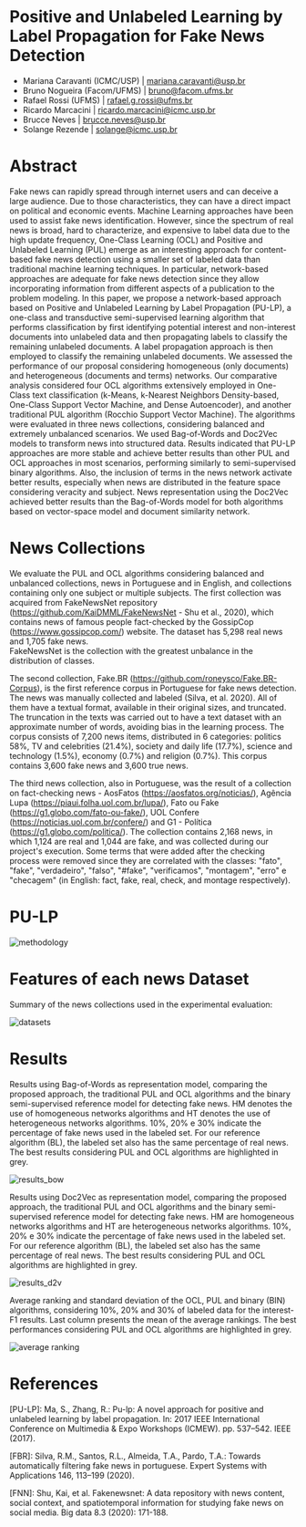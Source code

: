# Positive and Unlabeled Learning by Label Propagation for Fake News Detection

- Mariana Caravanti (ICMC/USP) | mariana.caravanti@usp.br
- Bruno Nogueira (Facom/UFMS) | bruno@facom.ufms.br
- Rafael Rossi (UFMS) | rafael.g.rossi@ufms.br
- Ricardo Marcacini | ricardo.marcacini@icmc.usp.br
- Brucce Neves | brucce.neves@usp.br
- Solange Rezende | solange@icmc.usp.br


# Abstract

Fake news can rapidly spread through internet users and can deceive a large audience. Due to those characteristics, they can have a direct impact on political and economic events. Machine Learning approaches have been used to assist fake news identification. However, since the spectrum of real news is broad, hard to characterize, and expensive to label data due to the high update frequency, One-Class Learning (OCL) and Positive and Unlabeled Learning (PUL) emerge as an interesting approach for content-based fake news detection using a smaller set of labeled data than traditional machine learning techniques. In particular, network-based approaches are adequate for fake news detection since they allow incorporating information from different aspects of a publication to the problem modeling. In this paper, we propose a network-based approach based on Positive and Unlabeled Learning by Label Propagation (PU-LP), a one-class and transductive semi-supervised learning algorithm that performs classification by first identifying potential interest and non-interest documents into unlabeled data and then propagating labels to classify the remaining unlabeled documents. A label propagation approach is then employed to classify the remaining unlabeled documents. We assessed the performance of our proposal considering homogeneous (only documents) and heterogeneous (documents and terms) networks.  Our comparative analysis considered four OCL algorithms extensively employed in One-Class text classification (k-Means, k-Nearest Neighbors Density-based, One-Class Support Vector Machine, and Dense Autoencoder), and another traditional PUL algorithm (Rocchio Support Vector Machine). The algorithms were evaluated in three news collections, considering balanced and extremely unbalanced scenarios. We used Bag-of-Words and Doc2Vec models to transform news into structured data. Results indicated that PU-LP approaches are more stable and achieve better results than other PUL and OCL approaches in most scenarios, performing similarly to semi-supervised binary algorithms. Also, the inclusion of terms in the news network activate better results, especially when news are distributed in the feature space considering veracity and subject. News representation using the Doc2Vec achieved better results than the Bag-of-Words model for both algorithms based on vector-space model and document similarity network.

# News Collections 

We evaluate the PUL and OCL algorithms considering balanced and unbalanced collections, news in Portuguese and in English, and collections containing only one subject or multiple subjects. The first collection was acquired from FakeNewsNet repository (https://github.com/KaiDMML/FakeNewsNet - Shu et al., 2020), which contains news of famous people fact-checked by the GossipCop (https://www.gossipcop.com/) website. The dataset has 5,298 real news and 1,705 fake news.  
FakeNewsNet is the collection with the greatest unbalance in the distribution of classes. 

The second collection, Fake.BR (https://github.com/roneysco/Fake.BR-Corpus), is the first reference corpus in Portuguese for fake news detection. The news was manually collected and labeled (Silva, et al. 2020). All of them have a textual format, available in their original sizes, and truncated. The truncation in the texts was carried out to have a text dataset with an approximate number of words, avoiding bias in the learning process. The corpus consists of 7,200 news items, distributed in 6 categories: politics 58%, TV and celebrities (21.4%), society and daily life (17.7%), science and technology (1.5%), economy (0.7%) and religion (0.7%). This corpus contains 3,600 fake news and 3,600 true news. 

The third news collection, also in Portuguese, was the result of a collection on fact-checking news - AosFatos (https://aosfatos.org/noticias/), Agência Lupa (https://piaui.folha.uol.com.br/lupa/), Fato ou Fake (https://g1.globo.com/fato-ou-fake/), UOL Confere (https://noticias.uol.com.br/confere/) and G1 - Política (https://g1.globo.com/politica/). The collection contains 2,168 news, in which 1,124 are real and 1,044 are fake, and was collected during our project's execution. Some terms that were added after the checking process were removed since they are correlated with the classes: "fato", "fake", "verdadeiro", "falso", "#fake", "verificamos", "montagem", "erro" e "checagem" (in English: fact, fake, real, check, and montage respectively).


# PU-LP

![methodology](https://github.com/marianacaravanti/PU-LP-for-fake-news-detection/blob/main/methodology.png)

# Features of each news Dataset

Summary of the news collections used in the experimental evaluation:

![datasets](https://github.com/marianacaravanti/PU-LP-for-fake-news-detection/blob/main/datasets.png)

# Results

Results using Bag-of-Words as representation model, comparing the proposed approach, the traditional PUL and OCL algorithms and the binary semi-supervised reference model for detecting fake news. HM denotes the use of homogeneous networks algorithms and HT denotes the use of heterogeneous networks algorithms. 10%, 20% e 30% indicate the percentage of fake news used in the labeled set. For our reference algorithm (BL), the labeled set also has the same percentage of real news. The best results considering PUL and OCL algorithms are highlighted in grey.

![results_bow](https://github.com/marianacaravanti/PU-LP-for-fake-news-detection/blob/main/results_BoW.png)

Results using Doc2Vec as representation model, comparing the proposed approach, the traditional PUL and OCL algorithms and the binary semi-supervised reference model for detecting fake news. HM are homogeneous networks algorithms and HT are heterogeneous networks algorithms. 10%, 20% e 30% indicate the percentage of fake news used in the labeled set. For our reference algorithm (BL), the labeled set also has the same percentage of real news. The best results considering PUL and OCL algorithms are highlighted in grey.

![results_d2v](https://github.com/marianacaravanti/PU-LP-for-fake-news-detection/blob/main/results_D2V.png)

Average ranking and standard deviation of the OCL, PUL and binary (BIN) algorithms, considering 10%, 20% and 30% of labeled data for the interest-F1 results. Last column presents the mean of the average rankings. The best performances considering PUL and OCL algorithms are highlighted in grey.

![average ranking](https://github.com/marianacaravanti/PU-LP-for-fake-news-detection/blob/main/average%20ranking.png)

# References
[PU-LP]: Ma, S., Zhang, R.: Pu-lp: A novel approach for positive and unlabeled learning by label propagation. In: 2017 IEEE International Conference on Multimedia & Expo
Workshops (ICMEW). pp. 537–542. IEEE (2017).

[FBR]: Silva, R.M., Santos, R.L., Almeida, T.A., Pardo, T.A.: Towards automatically filtering fake news in portuguese. Expert Systems with Applications 146, 113–199
(2020).

[FNN]: Shu, Kai, et al. Fakenewsnet: A data repository with news content, social context, and spatiotemporal information for studying fake news on social media. Big data 8.3 (2020): 171-188.
